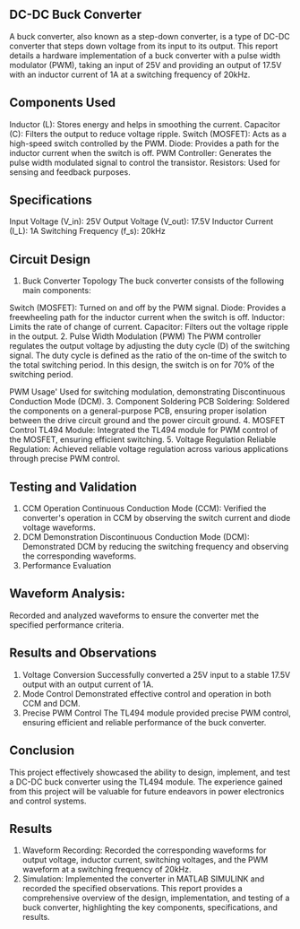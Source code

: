 ## DC-DC Buck Converter
A buck converter, also known as a step-down converter, is a type of DC-DC converter that steps down voltage from its input to its output. This report details a hardware implementation of a buck converter with a pulse width modulator (PWM), taking an input of 25V and providing an output of 17.5V with an inductor current of 1A at a switching frequency of 20kHz.

## Components Used
 Inductor (L): Stores energy and helps in smoothing the current.
Capacitor (C): Filters the output to reduce voltage ripple.
Switch (MOSFET): Acts as a high-speed switch controlled by the PWM.
Diode: Provides a path for the inductor current when the switch is off.
PWM Controller: Generates the pulse width modulated signal to control the transistor.
Resistors: Used for sensing and feedback purposes.
## Specifications
Input Voltage (V_in): 
25V
Output Voltage (V_out): 
17.5V
Inductor Current (I_L):
1A
Switching Frequency (f_s): 
20kHz
## Circuit Design
1. Buck Converter Topology
The buck converter consists of the following main components:

Switch (MOSFET): 
Turned on and off by the PWM signal.
Diode:
Provides a freewheeling path for the inductor current when the switch is off.
Inductor: 
Limits the rate of change of current.
Capacitor:
Filters out the voltage ripple in the output.
2. Pulse Width Modulation (PWM)
The PWM controller regulates the output voltage by adjusting the duty cycle (D) of the switching signal. The duty cycle is defined as the ratio of the on-time of the switch to the total switching period. In this design, the switch is on for 70% of the switching period.

PWM Usage'
Used for switching modulation, demonstrating Discontinuous Conduction Mode (DCM).
3. Component Soldering
PCB Soldering:
Soldered the components on a general-purpose PCB, ensuring proper isolation between the drive circuit ground and the power circuit ground.
4. MOSFET Control
TL494 Module:
Integrated the TL494 module for PWM control of the MOSFET, ensuring efficient switching.
5. Voltage Regulation
Reliable Regulation:
Achieved reliable voltage regulation across various applications through precise PWM control.
##  Testing and Validation
1. CCM Operation
Continuous Conduction Mode (CCM): Verified the converter's operation in CCM by observing the switch current and diode voltage waveforms.
2. DCM Demonstration
Discontinuous Conduction Mode (DCM): Demonstrated DCM by reducing the switching frequency and observing the corresponding waveforms.
3. Performance Evaluation
 ## Waveform Analysis:
 Recorded and analyzed waveforms to ensure the converter met the specified performance criteria.
## Results and Observations
1. Voltage Conversion
Successfully converted a 25V input to a stable 17.5V output with an output current of 1A.
2. Mode Control
Demonstrated effective control and operation in both CCM and DCM.
3. Precise PWM Control
The TL494 module provided precise PWM control, ensuring efficient and reliable performance of the buck converter.
## Conclusion
This project effectively showcased the ability to design, implement, and test a DC-DC buck converter using the TL494 module. The experience gained from this project will be valuable for future endeavors in power electronics and control systems.

## Results
1. Waveform Recording: 
Recorded the corresponding waveforms for output voltage, inductor current, switching voltages, and the PWM waveform at a switching frequency of 20kHz.
2. Simulation:
Implemented the converter in MATLAB SIMULINK and recorded the specified observations.
This report provides a comprehensive overview of the design, implementation, and testing of a buck converter, highlighting the key components, specifications, and results.


